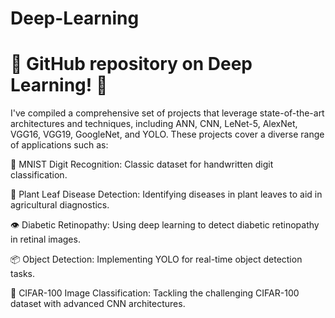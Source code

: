 # Deep-Learning
# 🚀 GitHub repository on Deep Learning! 🌟

I've compiled a comprehensive set of projects that leverage state-of-the-art architectures and techniques, including ANN, CNN, LeNet-5, AlexNet, VGG16, VGG19, GoogleNet, and YOLO. These projects cover a diverse range of applications such as:

🔢 MNIST Digit Recognition: Classic dataset for handwritten digit classification.

🌿 Plant Leaf Disease Detection: Identifying diseases in plant leaves to aid in agricultural diagnostics.

👁️ Diabetic Retinopathy: Using deep learning to detect diabetic retinopathy in retinal images.

📦 Object Detection: Implementing YOLO for real-time object detection tasks.

🎨 CIFAR-100 Image Classification: Tackling the challenging CIFAR-100 dataset with advanced CNN architectures.

